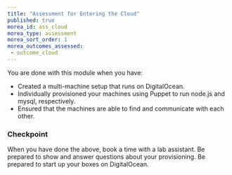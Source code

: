 ```yaml
---
title: "Assessment for Entering the Cloud"
published: true
morea_id: ass_cloud
morea_type: assessment
morea_sort_order: 1
morea_outcomes_assessed:
 - outcome_cloud
---
```

You are done with this module when you have:

- Created a multi-machine setup that runs on DigitalOcean.
- Individually provisioned your machines using Puppet to run node.js and mysql, respectively.
- Ensured that the machines are able to find and communicate with each other.

### Checkpoint
When you have done the above, book a time with a lab assistant. Be prepared to show and answer questions about your provisioning. Be prepared to start up your boxes on DigitalOcean.